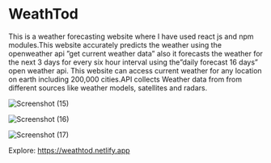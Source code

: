 # WeathTod
This is a weather forecasting website where I have used react js and npm modules.This website accurately
predicts the weather using the openweather api ”get current weather data” also it forecasts the weather for
the next 3 days for every six hour interval using the”daily forecast 16 days” open weather api.
This website can access current weather for any location on earth including 200,000 cities.API collects
Weather data from from different sources like weather models, satellites and radars.

![Screenshot (15)](https://user-images.githubusercontent.com/78039581/191817786-fa92ca90-1e50-4e55-8757-5974c27cb22c.png)

![Screenshot (16)](https://user-images.githubusercontent.com/78039581/191817884-0a7e66d2-05c7-4273-ad19-3ff90b9ee250.png)

![Screenshot (17)](https://user-images.githubusercontent.com/78039581/191817904-63aab932-6134-46a7-b27f-db4f89e1c1f6.png)





  Explore: https://weathtod.netlify.app
